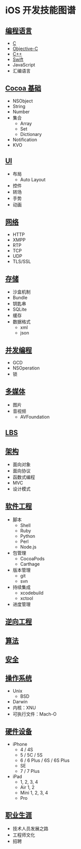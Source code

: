 # iOS 开发技能图谱

## [编程语言](编程语言/README.md)
- [C](编程语言/C/README.md)
- [Objective-C](编程语言/Objective-C/README.md)
- [C++](编程语言/C++/README.md)
- [Swift](编程语言/Swift/README.md)
- JavaScript
- 汇编语言

## [Cocoa 基础](Cocoa基础/README.md)
- NSObject
- String
- Number
- 集合
    - Array
    - Set
    - Dictionary
- Notification
- KVO

## [UI](UI//README.md)
- 布局
    - Auto Layout
- 控件
- 转场
- 手势
- 动画

## [网络](网络/README.md)
- HTTP
- XMPP
- RTP
- TCP
- UDP
- TLS/SSL

## [存储](存储/README.md)
- 沙盒机制
- Bundle
- 钥匙串
- SQLite
- 缓存
- 数据格式
   - xml
   - json

## [并发编程](并发编程/README.md)
- GCD
- NSOperation
- 锁

## [多媒体](多媒体/README.md)
- 图片
- 音视频
    - AVFoundation

## [LBS](LBS/README.md)

## [架构](架构/README.md)
- 面向对象
- 面向协议
- 函数式编程
- MVC
- 设计模式

## [软件工程](软件工程/README.md)
- 脚本
    - Shell
    - Ruby
    - Python
    - Perl
    - Node.js
- 包管理
    - CocoaPods
    - Carthage
- 版本管理
    - git
    - svn
- 持续集成
    - xcodebuild
    - xctool
- 进度管理

## [逆向工程](逆向工程/README.md)

## [算法](算法/README.md)

## [安全](安全/README.md)

## [操作系统](操作系统/README.md)
- Unix
  - BSD
- Darwin
- 内核：XNU
- 可执行文件：Mach-O

## [硬件设备](硬件设备/README.md)
- iPhone
  - 4 / 4S
  - 5 / 5C / 5S
  - 6 / 6 Plus / 6S / 6S Plus
  - SE
  - 7 / 7 Plus
- iPad
  - 1, 2, 3, 4
  - Air 1, 2
  - Mini 1, 2, 3, 4
  - Pro

## [职业生涯](职业生涯/README.md)
- 技术人员发展之路
- 工程师文化
- 招聘
